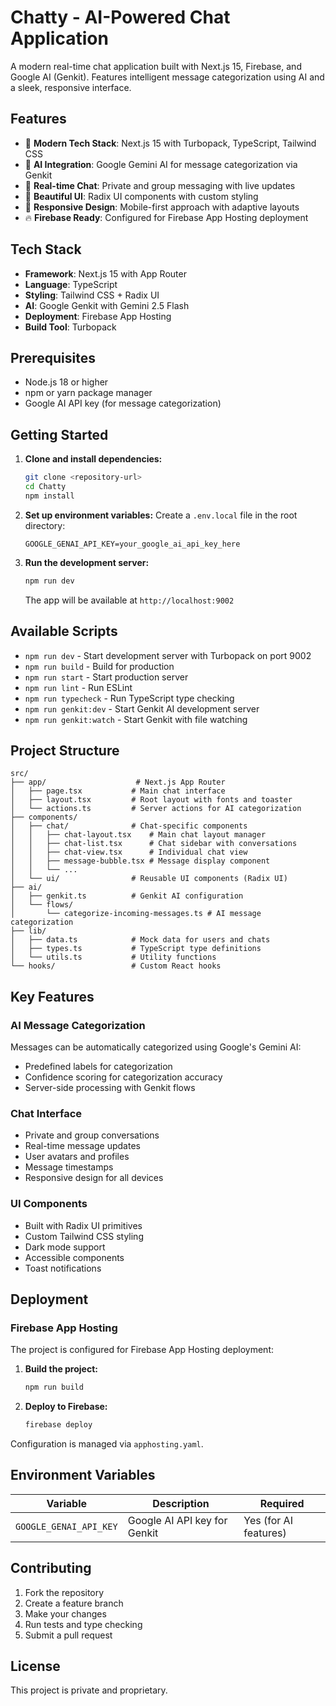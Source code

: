 # Chatty - AI-Powered Chat Application

A modern real-time chat application built with Next.js 15, Firebase, and Google AI (Genkit). Features intelligent message categorization using AI and a sleek, responsive interface.

## Features

- 🚀 **Modern Tech Stack**: Next.js 15 with Turbopack, TypeScript, Tailwind CSS
- 🤖 **AI Integration**: Google Gemini AI for message categorization via Genkit
- 💬 **Real-time Chat**: Private and group messaging with live updates
- 🎨 **Beautiful UI**: Radix UI components with custom styling
- 📱 **Responsive Design**: Mobile-first approach with adaptive layouts
- 🔥 **Firebase Ready**: Configured for Firebase App Hosting deployment

## Tech Stack

- **Framework**: Next.js 15 with App Router
- **Language**: TypeScript
- **Styling**: Tailwind CSS + Radix UI
- **AI**: Google Genkit with Gemini 2.5 Flash
- **Deployment**: Firebase App Hosting
- **Build Tool**: Turbopack

## Prerequisites

- Node.js 18 or higher
- npm or yarn package manager
- Google AI API key (for message categorization)

## Getting Started

1. **Clone and install dependencies:**
   ```bash
   git clone <repository-url>
   cd Chatty
   npm install
   ```

2. **Set up environment variables:**
   Create a `.env.local` file in the root directory:
   ```env
   GOOGLE_GENAI_API_KEY=your_google_ai_api_key_here
   ```

3. **Run the development server:**
   ```bash
   npm run dev
   ```
   The app will be available at `http://localhost:9002`

## Available Scripts

- `npm run dev` - Start development server with Turbopack on port 9002
- `npm run build` - Build for production
- `npm run start` - Start production server
- `npm run lint` - Run ESLint
- `npm run typecheck` - Run TypeScript type checking
- `npm run genkit:dev` - Start Genkit AI development server
- `npm run genkit:watch` - Start Genkit with file watching

## Project Structure

```
src/
├── app/                    # Next.js App Router
│   ├── page.tsx           # Main chat interface
│   ├── layout.tsx         # Root layout with fonts and toaster
│   └── actions.ts         # Server actions for AI categorization
├── components/
│   ├── chat/              # Chat-specific components
│   │   ├── chat-layout.tsx    # Main chat layout manager
│   │   ├── chat-list.tsx      # Chat sidebar with conversations
│   │   ├── chat-view.tsx      # Individual chat view
│   │   ├── message-bubble.tsx # Message display component
│   │   └── ...
│   └── ui/                # Reusable UI components (Radix UI)
├── ai/
│   ├── genkit.ts          # Genkit AI configuration
│   └── flows/
│       └── categorize-incoming-messages.ts # AI message categorization
├── lib/
│   ├── data.ts            # Mock data for users and chats
│   ├── types.ts           # TypeScript type definitions
│   └── utils.ts           # Utility functions
└── hooks/                 # Custom React hooks
```

## Key Features

### AI Message Categorization
Messages can be automatically categorized using Google's Gemini AI:
- Predefined labels for categorization
- Confidence scoring for categorization accuracy
- Server-side processing with Genkit flows

### Chat Interface
- Private and group conversations
- Real-time message updates
- User avatars and profiles
- Message timestamps
- Responsive design for all devices

### UI Components
- Built with Radix UI primitives
- Custom Tailwind CSS styling
- Dark mode support
- Accessible components
- Toast notifications

## Deployment

### Firebase App Hosting
The project is configured for Firebase App Hosting deployment:

1. **Build the project:**
   ```bash
   npm run build
   ```

2. **Deploy to Firebase:**
   ```bash
   firebase deploy
   ```

Configuration is managed via `apphosting.yaml`.

## Environment Variables

| Variable | Description | Required |
|----------|-------------|-----------|
| `GOOGLE_GENAI_API_KEY` | Google AI API key for Genkit | Yes (for AI features) |

## Contributing

1. Fork the repository
2. Create a feature branch
3. Make your changes
4. Run tests and type checking
5. Submit a pull request

## License

This project is private and proprietary.
